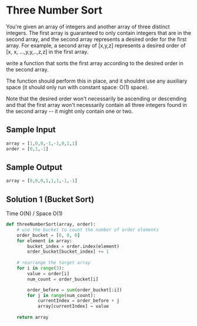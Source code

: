 
# Three Number Sort

You're given an array of integers and another array of three distinct
integers. The first array is guaranteed to only contain integers that
are in the second array, and the second array represents a desired order
for the first array. For example, a second array of [x,y,z] represents
a desired order of [x, x, ...,y,y,..,z,z] in the first array.

write a function that sorts the first array according to the desired
order in the second array.

The function should perform this in place, and it shouldnt use any 
auxiliary space (it should only run with constant space: O(1) space).

Note that the desired order won't necessarily be ascending or descending and
that the first array won't necessarily contain all three integers found
in the second array -- it might only contain one or two.


## Sample Input

```python
array = [1,0,0,-1,-1,0,1,1]
order = [0,1,-1]
```

## Sample Output

```python
array = [0,0,0,1,1,1,-1,-1]
```


## Solution 1 (Bucket Sort)
Time O(N) / Space O(1)
```python
def threeNumberSort(array, order):
    # use the bucket to count the number of order elements
    order_bucket = [0, 0, 0]
    for element in array:
        bucket_index = order.index(element)
        order_bucket[bucket_index] += 1
    
    # rearrange the target array
    for i in range(3):
        value = order[i]
        num_count = order_bucket[i]

        order_before = sum(order_bucket[:i])
        for j in range(num_count):
            currentIndex = order_before + j
            array[currentIndex] = value
    
    return array

```
